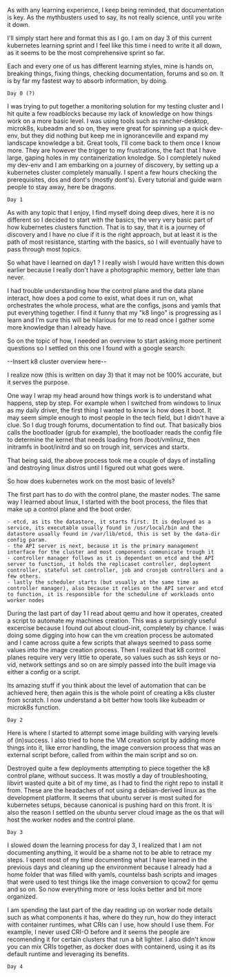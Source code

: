 As with any learning experience, I keep being reminded, that documentation is key. As the mythbusters used to say, its not really science, until you write it down. 

I'll simply start here and format this as I go. 
I am on day 3 of this current kubernetes learning sprint and I feel like this time i need to write it all down, as it seems to be the most comprehensive sprint so far. 

Each and every one of us has different learning styles, mine is hands on, breaking things, fixing things, checking documentation, forums and so on. It is by far my fastest way to absorb information, by doing.


    Day 0 (?)


I was trying to put together a monitoring solution for my testing cluster and I hit quite a few roadblocks because my lack of knowledge on how things work on a more basic level. I was using tools such as rancher-desktop, microk8s, kubeadm and so on, they were great for spinning up a quick dev-env, but they did nothing but keep me in ignoranceville and expand my landscape knowledge a bit. Great tools, I'll come back to them once I know more. They are however the trigger to my frustrations, the fact that I have large, gaping holes in my containerization knoledge. So I completely nuked my dev-env and I am embarking on a journey of discovery, by setting up a kubernetes cluster completely manually.
I spent a few hours checking the prerequisites, dos and dont's (mostly dont's). Every tutorial and guide warn people to stay away, here be dragons. 


    Day 1


As with any topic that I enjoy, I find myself doing deep dives, here it is no different so I decided to start with the basics, the very very basic part of how kubernetes clusters function. 
That is to say, that it is a journey of discovery and I have no clue if it is the right approach, but at least it is the path of most resistance, starting with the basics, so I will eventually have to pass through most topics.

So what have I learned on day1 ? 
I really wish I would have written this down earlier because I really don't have a photographic memory, better late than never.

I had trouble understanding how the control plane and the data plane interact, how does a pod come to exist, what does it run on, what orchestrates the whole process, what are the configs, jsons and yamls that put everything together.
I find it funny that my "k8 lingo" is progressing as I learn and I'm sure this will be hilarious for me to read once I gather some more knowledge than I already have.

So on the topic of how, I needed an overview to start asking more pertinent questions so I settled on this one I found with a google search:

--Insert k8 cluster overview here--

I realize now (this is written on day 3) that it may not be 100% accurate, but it serves the purpose.

One way I wrap my head around how things work is to understand what happens, step by step. For example when I switched from windows to linux as my daily driver, the first thing I wanted to know is how does it boot.
It may seem simple enough to most people in the tech field, but I didn't have a clue. So I dug trough forums, documentation to find out. That basically bios calls the bootloader (grub for example), the bootloader reads the config file to determine the kernel that needs loading from /boot/vmlinuz, then initramfs in boot/initrd and so on trough init, services and startx.

That being said, the above process took me a couple of days of installing and destroying linux distros until I figured out what goes were. 

So how does kubernetes work on the most basic of levels? 

The first part has to do with the control plane, the master nodes. The same way I learned about linux, I started with the boot process, the files that make up a control plane and the boot order. 

    - etcd, as its the datastore, it starts first. It is deployed as a service, its executable usually found in /usr/local/bin and the datastore usually found in /var/lib/etcd, this is set by the data-dir config param.
    - the API server is next, because it is the primary management interface for the cluster and most components communicate trough it
    - controller manager follows as it is dependant on etcd and the API server to function, it holds the replicaset controller, deployment controller, stateful set controller, job and cronjob controllers and a few others.
    - lastly the scheduler starts (but usually at the same time as controller manager), also because it relies on the API server and etcd to function, it is responsible for the scheduline of workloads onto worker nodes

During the last part of day 1 I read about qemu and how it operates, created a script to automate my machines creation. This was a surprisingly useful excercise because I found out about cloud-init, completely by chance. I was doing some digging into how can the vm creation process be automated and I came across quite a few scripts that always seemed to pass some values into the image creation process. Then I realized that k8 control planes require very very little to operate, so values such as ssh keys or no-vid, network settings and so on are simply passed into the built image via either a config or a script. 

Its amazing stuff if you think about the level of automation that can be achieved here, then again this is the whole point of creating a k8s cluster from scratch. I now understand a bit better how tools like kubeadm or microk8s function. 


    Day 2


Here is where I started to attempt some image building with varying levels of (in)success. I also tried to hone the VM creation script by adding more things into it, like error handling, the image conversion process that was an external script before, called from within the main script and so on. 

Destroyed quite a few deployments attempting to piece together the k8 control plane, without success. 
It was mostly a day of troubleshooting, libvirt wasted quite a bit of my time, as I had to find the right repo to install it from. These are the headaches of not using a debian-derived linux as the development platform. It seems that ubuntu server is most suited for kubernetes setups, because canonical is pushing hard on this front. It is also the reason I settled on the ubuntu server cloud image as the os that will host the worker nodes and the control plane. 


    Day 3


I slowed down the learning process for day 3, I realized that I am not documenting anything, it would be a shame not to be able to retrace my steps. I spent most of my time documenting what I have learned in the previous days and cleaning up the environment because I already had a home folder that was filled with yamls, countelss bash scripts and images that were used to test things like the image conversion to qcow2 for qemu and so on. So now everything more or less looks better and  bit more organized. 

I am spending the last part of the day reading up on worker node details such as what components it has, where do they run, how do they interact with container runtimes, what CRIs can I use, how should I use them. For example, I never used CRI-O before and it seems the people are recomending it for certain clusters that run a bit lighter. I also didn't know you can mix CRIs together, as docker does with containerd, using it as its default runtime and leveraging its benefits. 


    Day 4 



